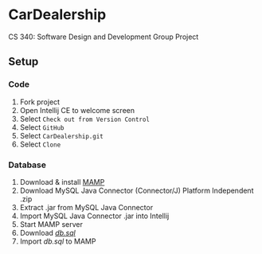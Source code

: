 # CarDealership
CS 340: Software Design and Development Group Project

## Setup

### Code
1. Fork project
2. Open Intellij CE to welcome screen 
3. Select `Check out from Version Control`
4. Select `GitHub`
5. Select `CarDealership.git`
6. Select `Clone`

### Database
1. Download & install [MAMP](https://www.mamp.info/en/)
2. Download MySQL Java Connector (Connector/J) Platform Independent .zip
3. Extract .jar from MySQL Java Connector
4. Import MySQL Java Connector .jar into Intellij
5. Start MAMP server
6. Download [_db.sql_](https://gist.github.com/rfenters95/13ec44cb0e69cc90d544e03cd3b68402)
7. Import _db.sql_ to MAMP
